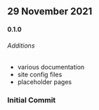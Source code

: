 ## 29 November 2021

#### 0.1.0

###### Additions

* various documentation
* site config files
* placeholder pages

### Initial Commit
